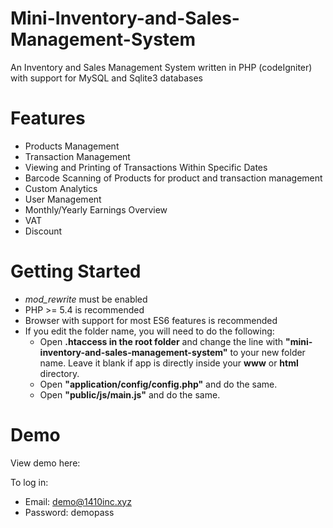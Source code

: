 # Mini-Inventory-and-Sales-Management-System
An Inventory and Sales Management System written in PHP (codeIgniter) with support for MySQL and Sqlite3 databases


# Features
- Products Management
- Transaction Management
- Viewing and Printing of Transactions Within Specific Dates
- Barcode Scanning of Products for product and transaction management
- Custom Analytics
- User Management
- Monthly/Yearly Earnings Overview
- VAT
- Discount

# Getting Started
- _mod_rewrite_ must be enabled
- PHP >= 5.4 is recommended
- Browser with support for most ES6 features is recommended
- If you edit the folder name, you will need to do the following:
  - Open __.htaccess in the root folder__ and change the line with __"mini-inventory-and-sales-management-system"__ to your new folder name. Leave it blank if app is directly inside your __www__ or __html__ directory.
  - Open __"application/config/config.php"__ and do the same.
  - Open __"public/js/main.js"__ and do the same.

# Demo
View demo here:

To log in:

- Email: demo@1410inc.xyz
- Password: demopass
